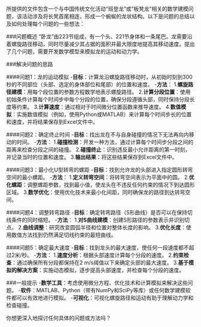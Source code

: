 所提供的文件包含一个与中国传统文化活动“班登龙”或“板凳龙”相关的数学建模问题，该活动涉及将长凳首尾相连，形成一个蜿蜒的龙状结构。以下是问题的总结以及如何处理每个问题的一些想法：

###问题概述
“卧龙”由223节组成，有一个头、221节身体和一条尾巴。龙需要沿着螺旋路径移动，同时尽量减少其占据的面积并最大限度地提高其移动速度。提出了几个问题，需要开发数学模型来模拟龙的运动和动力学。

###解决问题的思路

####问题1：龙的运动模拟
-**目标**：计算龙沿螺旋路径移动时，从初始时刻到300秒的不同部位（头部、选定的身体部位和尾部）的位置和速度。
-**方法**：
1.**螺旋路径建模**：用每个段位置的参数方程数学地表示螺旋路径。
2.**计算分段位置**：使用初始条件计算每个时间步中每个分段的位置，确保分段遵循头部，同时保持分段长度等约束。
3.**计算速度**：通过相对于时间微分位置函数来推导速度。
4.**数值模拟**：实施数值模拟（例如，使用Python或MATLAB）来计算每个时间步长的位置和速度，并将结果保存到Excel文件中。

####问题2：确定终止时间
-**目标**：找出龙在不与自身碰撞的情况下无法再向内移动的时间。
-**方法**：
1.**碰撞检测**：开发一种方法，通过计算每个时间步分段之间的距离来检查分段之间的碰撞。
2.**碰撞终止**：识别违反最小允许距离的第一时刻，并记录当时的位置和速度。
3.**输出结果**：将这些结果保存到Excel文件中。

####问题3：最小化U型转弯的螺距
-**目标**：找到允许龙的头部进入指定圆形转弯空间的最小螺距。
-**方法**：
1.**定义转弯空间**：将转弯空间表示为平面中的圆。
2.**优化螺距**：调整螺距参数，找到最小值，使龙头在不违反任何约束的情况下到达圆形区域。
3.**数学优化**：使用优化技术来最小化间距，同时确保龙的路径到达转弯空间。

####问题4：调整转弯路径
-**目标**：确定转弯路径（S形曲线）是否可以在保持切线条件的同时缩短。
-**方法**：
1.**对S曲线建模**：创建S形路径的参数表示并识别切点。
2.**曲线调整**：研究改变圆弧半径和位置对整体长度的影响。
3.**优化长度**：使用数值方法找到仍然满足切线约束的最短曲线。

####问题5：确定最大速度
-**目标**：找到龙头的最大速度，使任何一段速度都不超过2米/秒。
-**方法**：
1.**速度分析**：根据头部速度计算每个分段的速度。
2.**约束检查**：通过确保所有分段都保持在2 m/s阈值以下来确定头部的最大速度。
3.**基于模拟的解决方案**：实施动态模拟，逐步提高头部速度，并检查每个分段的速度。

###一般提示
-**数学工具**：考虑使用微分方程、优化技术和计算模拟来解决这些问题。
-**软件**：MATLAB、Python（带有NumPy和SciPy等库）或任何数学建模软件都可以有效地进行模拟。
-**可视化**：可视化螺旋路径和运动有助于理解动力学和检查碰撞。

你想更深入地探讨任何具体的问题或方法吗？